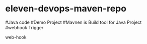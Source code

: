 # eleven-devops-maven-repo
#Java code
#Demo Project
#Mavnen is Build tool for Java Project
#webhook Trigger

web-hook


